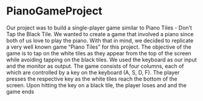 # PianoGameProject
Our project was to build a single-player game similar to Piano Tiles - Don’t Tap the Black Tile.
We wanted to create a game that involved a piano since both of us love to play the piano. With
that in mind, we decided to replicate a very well known game “Piano Tiles” for this project. The
objective of the game is to tap on the white tiles as they appear from the top of the screen while
avoiding tapping on the black tiles. We used the keyboard as our input and the monitor as
output. The game consists of four columns, each of which are controlled by a key on the
keyboard (A, S, D, F). The player presses the respective key as the white tiles reach the bottom
of the screen. Upon hitting the key on a black tile, the player loses and and the game ends
